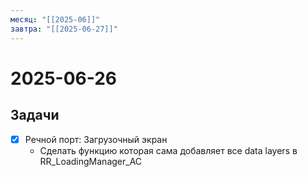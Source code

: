 ```yaml
---
месяц: "[[2025-06]]"
завтра: "[[2025-06-27]]"
---
```


# 2025-06-26

## Задачи

 - [x] Речной порт: Загрузочный экран
	 - Сделать функцию которая сама добавляет все data layers в RR_LoadingManager_AC
